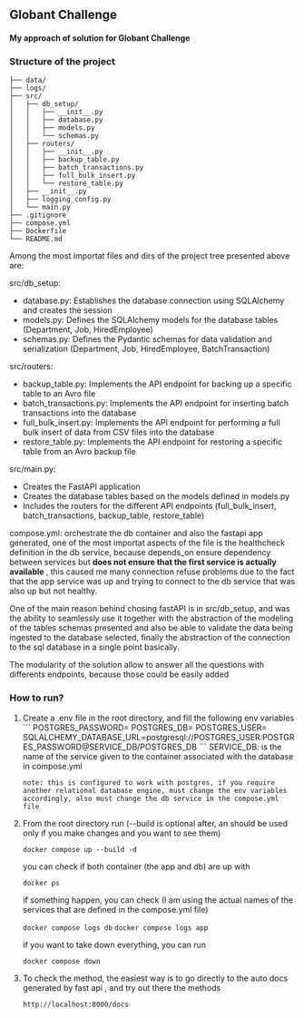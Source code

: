 ## Globant Challenge

#### My approach of solution for Globant Challenge

### Structure of the project 

```
├── data/
├── logs/
├── src/
│   ├── db_setup/
│   │   ├── __init__.py
│   │   ├── database.py
│   │   ├── models.py
│   │   └── schemas.py
│   ├── routers/
│   │   ├── __init__.py
│   │   ├── backup_table.py
│   │   ├── batch_transactions.py
│   │   ├── full_bulk_insert.py
│   │   └── restore_table.py
│   ├── __init__.py
│   ├── logging_config.py
│   └── main.py
├── .gitignore
├── compose.yml
├── Dockerfile
└── README.md

```

Among the most importat files and dirs of the project tree presented above are:

src/db_setup:
    <ul>
        <li> database.py: Establishes the database connection using SQLAlchemy and creates the session</li>
        <li> models.py: Defines the SQLAlchemy models for the database tables (Department, Job, HiredEmployee)</li>
        <li> schemas.py: Defines the Pydantic schemas for data validation and serialization (Department, Job, HiredEmployee, BatchTransaction)</li>
    </ul>

src/routers:
    <ul>
        <li> backup_table.py: Implements the API endpoint for backing up a specific table to an Avro file</li>
        <li> batch_transactions.py: Implements the API endpoint for inserting batch transactions into the database </li>
        <li> full_bulk_insert.py: Implements the API endpoint for performing a full bulk insert of data from CSV files into the database </li>
        <li> restore_table.py: Implements the API endpoint for restoring a specific table from an Avro backup file </li>
    </ul>

src/main.py:
    <ul>
        <li> Creates the FastAPI application </li>
        <li> Creates the database tables based on the models defined in models.py </li>
        <li> Includes the routers for the different API endpoints (full_bulk_insert, batch_transactions, backup_table, restore_table)</li>
    </ul>

compose.yml: orchestrate the db container and also the fastapi app generated, one of the most importat aspects of the file is the healthcheck definition in the db service, because depends_on ensure dependency between services but <b> does not ensure that the first service is actually available </b>, this caused me many connection refuse problems due to the fact that the app service was up and trying to connect to the db service that was also up but not healthy.


One of the main reason behind chosing fastAPI is in src/db_setup, and was the ability to seamlessly use it together with the abstraction of the modeling of the tables schemas presented and also be able to validate the data being ingested to the database selected, finally the abstraction of the connection to the sql database in a single point basically. 

The modularity of the solution allow to answer all the questions with differents endpoints, because those could be easily added 

### How to run?

<ol> 
<li>
    Create a .env file in the root directory, and fill the following env variables
    ```
    POSTGRES_PASSWORD=
    POSTGRES_DB=
    POSTGRES_USER=
    SQLALCHEMY_DATABASE_URL=postgresql://POSTGRES_USER:POSTGRES_PASSWORD@SERVICE_DB/POSTGRES_DB
    ```
    SERVICE_DB: is the name of the service given to the container associated with the database in compose.yml

    note: this is configured to work with postgres, if you require another relational database engine, must change the env variables accordingly, also must change the db service in the compose.yml file
</li>
<li>
From the root directory run (--build is optional after, an should be used only if you make changes and you want to see them)

`docker compose up --build -d`

you can check if both container (the app and db) are up with 

`docker ps`

if something happen, you can check (I am using the actual names of the services that are defined in the compose.yml file)

`docker compose logs db`
`docker compose logs app`

if you want to take down everything, you can run 

`docker compose down `
</li>
<li>

To check the method, the easiest way is to go directly to the auto docs generated by fast api , and try out there the methods

`http://localhost:8000/docs`

</li>


</ol>

